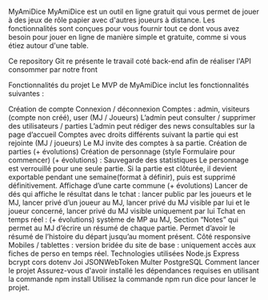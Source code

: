 MyAmiDice
MyAmiDice est un outil en ligne gratuit qui vous permet de jouer à des jeux de rôle papier avec d'autres joueurs à distance. Les fonctionnalités sont conçues pour vous fournir tout ce dont vous avez besoin pour jouer en ligne de manière simple et gratuite, comme si vous étiez autour d'une table.

Ce repository Git re présente le travail coté back-end afin de réaliser l'API consommer par notre front

Fonctionnalités du projet
Le MVP de MyAmiDice inclut les fonctionnalités suivantes :

Création de compte
Connexion / déconnexion
Comptes :
admin,
visiteurs (compte non créé),
user (MJ / Joueurs)
L’admin peut consulter / supprimer des utilisateurs / parties
L’admin peut rédiger des news consultables sur la page d’accueil
Comptes avec droits différents suivant la partie qui est rejointe (MJ / joueurs)
Le MJ invite des comptes à sa partie.
Création de parties (+ évolutions)
Création de personnage (style Formulaire pour commencer) (+ évolutions) :
Sauvegarde des statistiques
Le personnage est verrouillé pour une seule partie. Si la partie est clôturée, il devient exportable pendant une semaine(format à définir), puis est supprimé définitivement.
Affichage d’une carte commune (+ évolutions)
Lancer de dés qui affiche le résultat dans le tchat :
lancer public par les joueurs et le MJ,
lancer privé d’un joueur au MJ,
lancer privé du MJ visible par lui et le joueur concerné,
lancer privé du MJ visible uniquement par lui
Tchat en temps réel : (+ évolutions)
système de MP au MJ,
Section “Notes” qui permet au MJ d’écrire un résumé de chaque partie. Permet d’avoir le résumé de l’histoire du départ jusqu’au moment présent.
Côté responsive Mobiles / tablettes : version bridée du site de base : uniquement accès aux fiches de perso en temps réel.
Technologies utilisées
Node.js
Express
bcrypt
cors
dotenv
Joi
JSONWebToken
Multer
PostgreSQL
Comment lancer le projet
Assurez-vous d'avoir installé les dépendances requises en utilisant la commande npm install
Utilisez la commande npm run dice pour lancer le projet.
